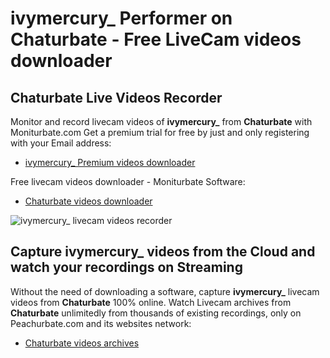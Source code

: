 # ivymercury_ Performer on Chaturbate - Free LiveCam videos downloader

## Chaturbate Live Videos Recorder

Monitor and record livecam videos of **ivymercury_** from **Chaturbate** with Moniturbate.com
Get a premium trial for free by just and only registering with your Email address:
* [ivymercury_ Premium videos downloader](https://moniturbate.com/request-demo-licence-key.html)

Free livecam videos downloader - Moniturbate Software:
* [Chaturbate videos downloader](https://moniturbate.com/moniturbate-download-software.html)

![ivymercury_ livecam videos recorder](https://peachurnet.com/templates/moniturbate-software.png)


## Capture ivymercury_ videos from the Cloud and watch your recordings on Streaming

Without the need of downloading a software, capture **ivymercury_** livecam videos from **Chaturbate** 100% online.
Watch Livecam archives from **Chaturbate** unlimitedly from thousands of existing recordings, only on Peachurbate.com and its websites network:
* [Chaturbate videos archives](https://peachurnet.com/)